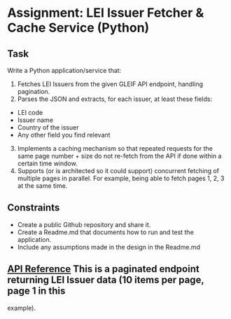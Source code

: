 # Assignment: LEI Issuer Fetcher & Cache Service (Python)

## Task
Write a Python application/service that:
1. Fetches LEI Issuers from the given GLEIF API endpoint, handling pagination.
2. Parses the JSON and extracts, for each issuer, at least these fields:

* LEI code
* Issuer name
* Country of the issuer
* Any other field you find relevant

3. Implements a caching mechanism so that repeated requests for the same page
number + size do not re-fetch from the API if done within a certain time window.
4. Supports (or is architected so it could support) concurrent fetching of multiple
pages in parallel. For example, being able to fetch pages 1, 2, 3 at the same time.

## Constraints
- Create a public Github repository and share it.
- Create a Readme.md that documents how to run and test the application.
- Include any assumptions made in the design in the Readme.md

## [API Reference](https://api.gleif.org/api/v1/lei-issuers?page%5Bnumber%5D=1&page%5Bsize%5D=10) This is a paginated endpoint returning LEI Issuer data (10 items per page, page 1 in this
example).
